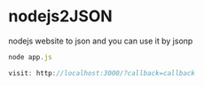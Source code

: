 nodejs2JSON
===========

nodejs website to json and you can use it by jsonp
```JAVASCRIPT
node app.js

visit: http://localhost:3000/?callback=callback

```
